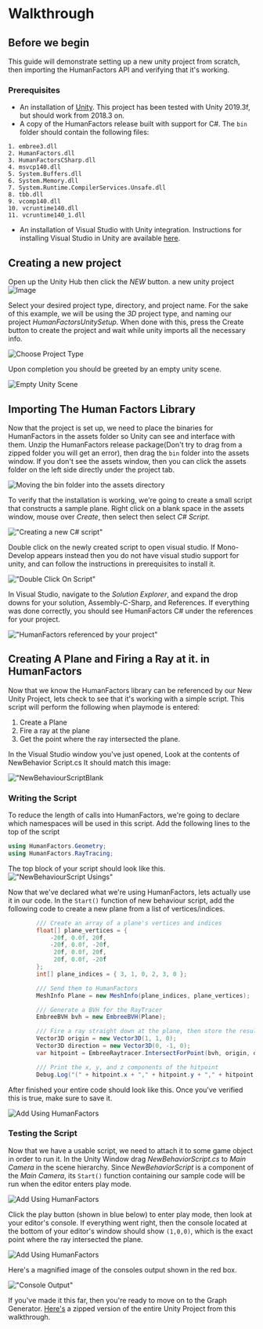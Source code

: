 
# Walkthrough

## Before we begin

 This guide will demonstrate setting up a new unity project from scratch, then importing the HumanFactors API and verifying that it's working. 

### Prerequisites

- An installation of [Unity](https://unity3d.com/get-unity/download). This project has been tested with Unity 2019.3f, but should work from 2018.3 on. 
- A copy of the HumanFactors release built with support for C#. The `bin` folder should contain the following files:

```
1. embree3.dll
2. HumanFactors.dll
3. HumanFactorsCSharp.dll
4. msvcp140.dll
5. System.Buffers.dll
6. System.Memory.dll
7. System.Runtime.CompilerServices.Unsafe.dll
8. tbb.dll
9. vcomp140.dll
10. vcruntime140.dll
11. vcruntime140_1.dll
```

- An installation of Visual Studio with Unity integration. Instructions for installing Visual Studio in Unity are available [here](https://docs.microsoft.com/en-us/visualstudio/cross-platform/getting-started-with-visual-studio-tools-for-unity?view=vs-2019).
  
## Creating a new project

Open up the Unity Hub then click the *NEW* button.
 a new unity project ![Image](../images/UnityNew.PNG)

 Select your desired project type, directory, and project name. For the sake of this example, we will be using the *3D* project type, and naming our project *HumanFactorsUnitySetup*. When done with this, press the Create button to create the project and wait while unity imports all the necessary info.

 ![Choose Project Type](../images/unity_choose_project_type.PNG)

Upon completion you should be greeted by an empty unity scene.

![Empty Unity Scene](../images/blank_unity_scene.PNG)

## Importing The Human Factors Library

Now that the project is set up, we need to place the binaries for HumanFactors in the assets folder so Unity can see and interface with them. Unzip the HumanFactors release package(Don't try to drag from a zipped folder you will get an error), then drag the `bin` folder into the assets window. If you don't see the assets window, then you can click the assets folder on the left side directly under the project tab.

![Moving the bin folder into the assets directory](../images/bin_to_assets.png)

To verify that the installation is working, we're going to create a small script that constructs a sample plane. Right click on a blank space in the assets window, mouse over *Create*, then select  then select *C# Script*.

!["Creating a new C# script"](../images/create_new_script.png)

Double click on the newly created script to open visual studio. If Mono-Develop appears instead then you do not have visual studio support for unity, and can follow the instructions in prerequisites to install it.

!["Double Click On Script"](../images/double_click_on_script.png)

 In Visual Studio, navigate to the *Solution Explorer*, and expand the drop downs for your solution, Assembly-C-Sharp, and References. If everything was done correctly, you should see HumanFactors C# under the references for your project.

!["HumanFactors referenced by your project"](../images/visual_studio_human_factors_reference.png)

## Creating A Plane and Firing a Ray at it. in HumanFactors

Now that we know the HumanFactors library can be referenced by our New Unity Project, lets check to see that it's working with a simple script. This script will perform the following when playmode is entered:

1) Create a Plane
2) Fire a ray at the plane
3) Get the point where the ray intersected the plane.

In the Visual Studio window you've just opened, Look at the contents of NewBehavior Script.cs It should match this image:

!["NewBehaviourScriptBlank](../images/blank_new_behaviour_script.png)

### Writing the Script

To reduce the length of calls into HumanFactors, we're going to declare which namespaces will be used in this script. Add the following lines to the top of the script

``` C#
using HumanFactors.Geometry;
using HumanFactors.RayTracing;
```

The top block of your script should look like this.
!["NewBehaviourScript Usings"](../images/add_using_delcarations.png)

Now that we've declared what we're using HumanFactors, lets actually use it in our code. In the `Start()` function of new behaviour script, add the following code to create a new plane from a list of vertices/indices.

``` C#
        /// Create an array of a plane's vertices and indices
        float[] plane_vertices = {
            -20f, 0.0f, 20f,
            -20f, 0.0f, -20f,
             20f, 0.0f, 20f,
             20f, 0.0f, -20f
        };
        int[] plane_indices = { 3, 1, 0, 2, 3, 0 };

        /// Send them to HumanFactors
        MeshInfo Plane = new MeshInfo(plane_indices, plane_vertices);

        /// Generate a BVH for the RayTracer
        EmbreeBVH bvh = new EmbreeBVH(Plane);

        /// Fire a ray straight down at the plane, then store the result
        Vector3D origin = new Vector3D(1, 1, 0);
        Vector3D direction = new Vector3D(0, -1, 0);
        var hitpoint = EmbreeRaytracer.IntersectForPoint(bvh, origin, direction);

        /// Print the x, y, and z components of the hitpoint
        Debug.Log("(" + hitpoint.x + "," + hitpoint.y + "," + hitpoint.z + ")");
```

After finished your entire code should look like this. Once you've verified this is true, make sure to save it.

![Add Using HumanFactors](../images/create_plane.png)

### Testing the Script

Now that we have a usable script, we need to attach it to some game object in order to run it. In the Unity Window drag *NewBehaviorScript.cs* to *Main Camera* in the scene hierarchy. Since *NewBehaviorScript* is a component of the *Main Camera*, its `Start()` function containing our sample code will be run when the editor enters play mode.

![Add Using HumanFactors](../images/drag_into_camera.png)

Click the play button (shown in blue below) to enter play mode, then look at your editor's console. If everything went right, then the console located at the bottom of your editor's window should show `(1,0,0)`, which is the exact point where the ray intersected the plane.

![Add Using HumanFactors](../images/console_show_meshinfo.png)

Here's a magnified image of the consoles output shown in the red box.

!["Console Output"](../images/ExpectedOutput.png)

If you've made it this far, then you're ready to move on to the Graph Generator. [Here's]() a zipped version of the entire Unity Project from this walkthrough.
